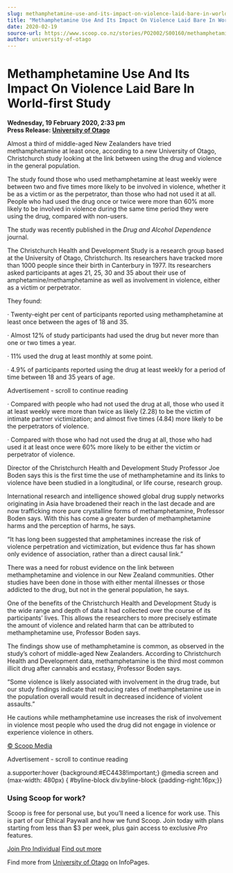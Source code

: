 ```yaml
---
slug: methamphetamine-use-and-its-impact-on-violence-laid-bare-in-world-first-study
title: "Methamphetamine Use And Its Impact On Violence Laid Bare In World-first Study"
date: 2020-02-19
source-url: https://www.scoop.co.nz/stories/PO2002/S00160/methamphetamine-use-and-its-impact-on-violence-laid-bare-in-world-first-study.htm
author: university-of-otago
---
```

Methamphetamine Use And Its Impact On Violence Laid Bare In World-first Study
=============================================================================

**Wednesday, 19 February 2020, 2:33 pm**  
**Press Release: [University of Otago](https://info.scoop.co.nz/University_of_Otago)**

Almost a third of middle-aged New Zealanders have tried methamphetamine at least once, according to a new University of Otago, Christchurch study looking at the link between using the drug and violence in the general population.

The study found those who used methamphetamine at least weekly were between two and five times more likely to be involved in violence, whether it be as a victim or as the perpetrator, than those who had not used it at all. People who had used the drug once or twice were more than 60% more likely to be involved in violence during the same time period they were using the drug, compared with non-users.

The study was recently published in the _Drug and Alcohol Dependence_ journal.

The Christchurch Health and Development Study is a research group based at the University of Otago, Christchurch. Its researchers have tracked more than 1000 people since their birth in Canterbury in 1977. Its researchers asked participants at ages 21, 25, 30 and 35 about their use of amphetamine/methamphetamine as well as involvement in violence, either as a victim or perpetrator.

They found:

· Twenty-eight per cent of participants reported using methamphetamine at least once between the ages of 18 and 35.

· Almost 12% of study participants had used the drug but never more than one or two times a year.

· 11% used the drug at least monthly at some point.

· 4.9% of participants reported using the drug at least weekly for a period of time between 18 and 35 years of age.

Advertisement - scroll to continue reading





· Compared with people who had not used the drug at all, those who used it at least weekly were more than twice as likely (2.28) to be the victim of intimate partner victimization; and almost five times (4.84) more likely to be the perpetrators of violence.

· Compared with those who had not used the drug at all, those who had used it at least once were 60% more likely to be either the victim or perpetrator of violence.

Director of the Christchurch Health and Development Study Professor Joe Boden says this is the first time the use of methamphetamine and its links to violence have been studied in a longitudinal, or life course, research group.

International research and intelligence showed global drug supply networks originating in Asia have broadened their reach in the last decade and are now trafficking more pure crystalline forms of methamphetamine, Professor Boden says. With this has come a greater burden of methamphetamine harms and the perception of harms, he says.

“It has long been suggested that amphetamines increase the risk of violence perpetration and victimization, but evidence thus far has shown only evidence of association, rather than a direct causal link.”

There was a need for robust evidence on the link between methamphetamine and violence in our New Zealand communities. Other studies have been done in those with either mental illnesses or those addicted to the drug, but not in the general population, he says.

One of the benefits of the Christchurch Health and Development Study is the wide range and depth of data it had collected over the course of its participants’ lives. This allows the researchers to more precisely estimate the amount of violence and related harm that can be attributed to methamphetamine use, Professor Boden says.

The findings show use of methamphetamine is common, as observed in the study’s cohort of middle-aged New Zealanders. According to Christchurch Health and Development data, methamphetamine is the third most common illicit drug after cannabis and ecstasy, Professor Boden says.

“Some violence is likely associated with involvement in the drug trade, but our study findings indicate that reducing rates of methamphetamine use in the population overall would result in decreased incidence of violent assaults.”

He cautions while methamphetamine use increases the risk of involvement in violence most people who used the drug did not engage in violence or experience violence in others.

[© Scoop Media](http://www.scoop.co.nz/about/terms.html)  

Advertisement - scroll to continue reading



a.supporter:hover {background:#EC4438!important;} @media screen and (max-width: 480px) { #byline-block div.byline-block {padding-right:16px;}}

### Using Scoop for work?

Scoop is free for personal use, but you’ll need a licence for work use. This is part of our Ethical Paywall and how we fund Scoop. Join today with plans starting from less than $3 per week, plus gain access to exclusive _Pro_ features.  
  
[Join Pro Individual](https://pro.scoop.co.nz/Individual/?from=ProIn24) [Find out more](https://pro.scoop.co.nz/using-scoop-for-work/?from=ProIn24)

Find more from [University of Otago](https://info.scoop.co.nz/University_of_Otago) on InfoPages.